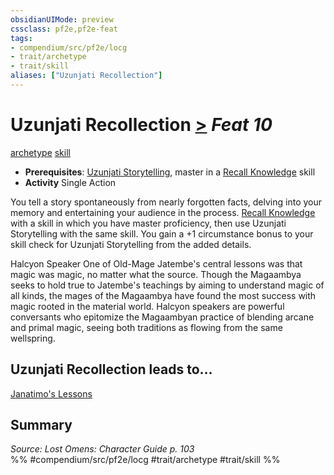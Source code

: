 ```yaml
---
obsidianUIMode: preview
cssclass: pf2e,pf2e-feat
tags:
- compendium/src/pf2e/locg
- trait/archetype
- trait/skill
aliases: ["Uzunjati Recollection"]
---
```

# Uzunjati Recollection  [>](chapter-9-playing-the-game.md#Actions "Single Action") *Feat 10*  
[archetype](archetype.md "Archetype Feat Trait")  [skill](skill.md "Skill Feat Trait")  

- **Prerequisites**: [Uzunjati Storytelling](uzunjati-storytelling-locg.md), master in a [Recall Knowledge](recall-knowledge.md) skill
- **Activity** Single Action

You tell a story spontaneously from nearly forgotten facts, delving into your memory and entertaining your audience in the process. [Recall Knowledge](recall-knowledge.md) with a skill in which you have master proficiency, then use Uzunjati Storytelling with the same skill. You gain a +1 circumstance bonus to your skill check for Uzunjati Storytelling from the added details.

Halcyon Speaker One of Old-Mage Jatembe's central lessons was that magic was magic, no matter what the source. Though the Magaambya seeks to hold true to Jatembe's teachings by aiming to understand magic of all kinds, the mages of the Magaambya have found the most success with magic rooted in the material world. Halcyon speakers are powerful conversants who epitomize the Magaambyan practice of blending arcane and primal magic, seeing both traditions as flowing from the same wellspring.

## Uzunjati Recollection leads to...

[Janatimo's Lessons](janatimos-lessons-lol.md)

## Summary

*Source: Lost Omens: Character Guide p. 103*  
%% #compendium/src/pf2e/locg #trait/archetype #trait/skill %%